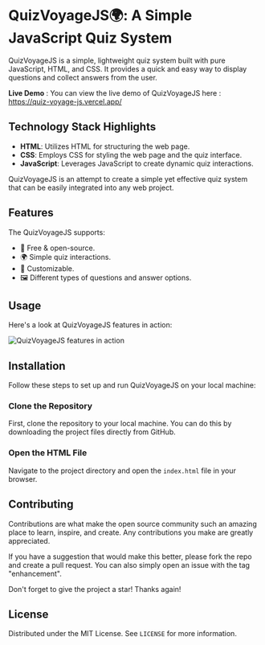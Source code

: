 # QuizVoyageJS🌍: A Simple JavaScript Quiz System

QuizVoyageJS is a simple, lightweight quiz system built with pure JavaScript, HTML, and CSS. It provides a quick and easy way to display questions and collect answers from the user.

**Live Demo** : You can view the live demo of QuizVoyageJS here : https://quiz-voyage-js.vercel.app/

## Technology Stack Highlights
- **HTML**: Utilizes HTML for structuring the web page.
- **CSS**: Employs CSS for styling the web page and the quiz interface.
- **JavaScript**: Leverages JavaScript to create dynamic quiz interactions.

QuizVoyageJS is an attempt to create a simple yet effective quiz system that can be easily integrated into any web project.

## Features
The QuizVoyageJS supports:
- 💯 Free & open-source.
- 🌍 Simple quiz interactions.
- 🎨 Customizable.
- 🖼️ Different types of questions and answer options.

## Usage
Here's a look at QuizVoyageJS features in action: 

![QuizVoyageJS features in action](https://i.imgur.com/o7Tef7w.gif)

## Installation
Follow these steps to set up and run QuizVoyageJS on your local machine:

### Clone the Repository
First, clone the repository to your local machine. You can do this by downloading the project files directly from GitHub.

### Open the HTML File
Navigate to the project directory and open the `index.html` file in your browser.

## Contributing
Contributions are what make the open source community such an amazing place to learn, inspire, and create. Any contributions you make are greatly appreciated.

If you have a suggestion that would make this better, please fork the repo and create a pull request. You can also simply open an issue with the tag "enhancement".

Don't forget to give the project a star! Thanks again!

## License
Distributed under the MIT License. See `LICENSE` for more information.
